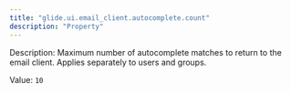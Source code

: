 ```yaml
---
title: "glide.ui.email_client.autocomplete.count"
description: "Property"
---
```


Description: Maximum number of autocomplete matches to return to the email client. Applies separately to users and groups.

Value: `10`